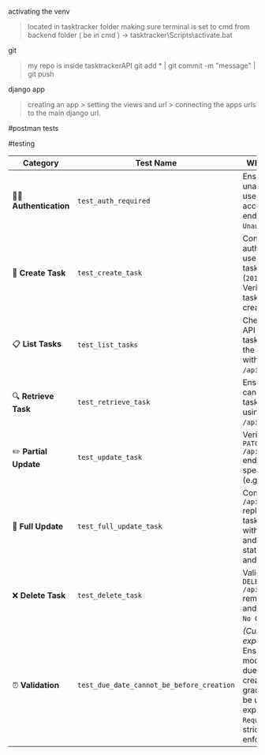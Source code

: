
activating the venv 
  > located in tasktracker folder
  > making sure terminal is set to cmd
  > from backend folder ( be in cmd ) -> tasktracker\Scripts\activate.bat

git 
  > my repo is inside tasktrackerAPI 
  > git add * | git commit -m "message" | git push

django app
  > creating an app
    > setting the views and url
    > connecting the apps urls to the main django url.


#postman tests


#testing

| Category                 | Test Name                                 | What it Checks                                                                                                                                                                         |
| ------------------------ | ----------------------------------------- | -------------------------------------------------------------------------------------------------------------------------------------------------------------------------------------- |
| 🧑‍💻 **Authentication** | `test_auth_required`                      | Ensures unauthenticated users cannot access protected endpoints (`401 Unauthorized`).                                                                                                  |
| 🧱 **Create Task**       | `test_create_task`                        | Confirms that an authenticated user can create a task successfully (`201 Created`). Verifies the new task’s title and creator.                                                         |
| 📋 **List Tasks**        | `test_list_tasks`                         | Checks that the API returns all tasks created by the current user with `GET /api/tasks/`.                                                                                              |
| 🔍 **Retrieve Task**     | `test_retrieve_task`                      | Ensures a user can fetch a single task by its ID using `GET /api/tasks/<id>/`.                                                                                                         |
| ✏️ **Partial Update**    | `test_update_task`                        | Verifies that the `PATCH /api/tasks/<id>/` endpoint updates specific fields (e.g. task title).                                                                                         |
| 🧩 **Full Update**       | `test_full_update_task`                   | Confirms that `PUT /api/tasks/<id>/` replaces the task’s content with new data and updates its state, description, and category.                                                       |
| ❌ **Delete Task**        | `test_delete_task`                        | Validates that `DELETE /api/tasks/<id>/` removes the task and returns `204 No Content`.                                                                                                |
| ⏰ **Validation**         | `test_due_date_cannot_be_before_creation` | *(Currently expects success)* Ensures that the model can handle due dates before creation gracefully. Can be updated to expect a `400 Bad Request` once strict validation is enforced. |

